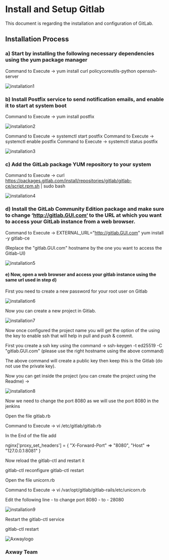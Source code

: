# Install and Setup Gitlab


This document is regarding the installation and configuration of GitLab.

## Installation Process 

### a) Start by installing the following necessary dependencies using the yum package manager

Command to Execute -> yum install curl policycoreutils-python openssh-server

![installation1]( https://github.com/Axway-API-Management-Plus/CI-CD-with-API-Gateway-Dev-Ops-Approach/blob/master/Install%20Gitlab/lib/images/git/installation1.PNG ) 

### b) Install Postfix service to send notification emails, and enable it to start at system boot

Command to Execute -> yum install postfix

![installation2]( https://github.com/Axway-API-Management-Plus/CI-CD-with-API-Gateway-Dev-Ops-Approach/blob/master/Install%20Gitlab/lib/images/git/installation2.PNG ) 

Command to Execute -> systemctl start postfix
Command to Execute -> systemctl enable postfix
Command to Execute -> systemctl status postfix

![installation3]( https://github.com/Axway-API-Management-Plus/CI-CD-with-API-Gateway-Dev-Ops-Approach/blob/master/Install%20Gitlab/lib/images/git/installation3.PNG )

### c) Add the GitLab package YUM repository to your system

Command to Execute -> curl https://packages.gitlab.com/install/repositories/gitlab/gitlab-ce/script.rpm.sh | sudo bash

![installation4]( https://github.com/Axway-API-Management-Plus/CI-CD-with-API-Gateway-Dev-Ops-Approach/blob/master/Install%20Gitlab/lib/images/git/installation4.PNG )

### d) Install the GitLab Community Edition package and make sure to change ‘http://gitlab.GUI.com‘ to the URL at which you want to access your GitLab instance from a web browser.

Command to Execute -> EXTERNAL_URL="http://gitlab.GUI.com" yum install -y gitlab-ce

(Replace the "gitlab.GUI.com" hostname by the one you want to access the Gitlab-UI)

![installation5]( https://github.com/Axway-API-Management-Plus/CI-CD-with-API-Gateway-Dev-Ops-Approach/blob/master/Install%20Gitlab/lib/images/git/installation5.PNG )

#### e) Now, open a web browser and access your gitlab instance using the same url used in step d)

First you need to create a new password for your root user on Gitlab

![installation6]( https://github.com/Axway-API-Management-Plus/CI-CD-with-API-Gateway-Dev-Ops-Approach/blob/master/Install%20Gitlab/lib/images/git/installation6.PNG )


Now you can create a new project in Gitlab.

![installation7]( https://github.com/Axway-API-Management-Plus/CI-CD-with-API-Gateway-Dev-Ops-Approach/blob/master/Install%20Gitlab/lib/images/git/installation7.PNG )

Now once configured the project name you will get the option of the using the key to enable ssh that will help in pull and push & commit.

First you create a ssh key using the command -> ssh-keygen -t ed25519 -C "gitlab.GUI.com" (please use the right hostname using the above command)

The above command will create a public key then keep this is the Gitlab (do not use the private key).

Now you can get inside the project (you can create the project using the Readme) ->

![installation8]( https://github.com/Axway-API-Management-Plus/CI-CD-with-API-Gateway-Dev-Ops-Approach/blob/master/Install%20Gitlab/lib/images/git/installation8.PNG )


Now we need to change the port 8080 as we will use the port 8080 in the jenkins

Open the file gitlab.rb

Command to Execute -> vi /etc/gitlab/gitlab.rb

In the End of the file add 

nginx['proxy_set_headers'] = { "X-Forward-Port" => "8080", "Host" => "127.0.0.1:8081" }

Now reload the gitlab-ctl and restart it

gitlab-ctl reconfigure gitlab-ctl restart

Open the file unicorn.rb

Command to Execute -> vi /var/opt/gitlab/gitlab-rails/etc/unicorn.rb

Edit the following line - to change port 8080 - to - 28080

![installation9]( https://github.com/Axway-API-Management-Plus/CI-CD-with-API-Gateway-Dev-Ops-Approach/blob/master/Install%20Gitlab/lib/images/git/installation9.PNG )

Restart the gitlab-ctl service

gitlab-ctl restart



![Axwaylogo]( https://github.com/Axway-API-Management/Common/blob/master/img/AxwayLogoSmall.png ) 
### Axway Team
